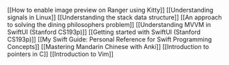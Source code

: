[[How to enable image preview on Ranger using Kitty]]
[[Understanding signals in Linux]]
[[Understanding the stack data structure]]
[[An approach to solving the dining philosophers problem]]
[[Understanding MVVM in SwiftUI (Stanford CS193p)]]
[[Getting started with SwiftUI (Stanford CS193p)]]
[[My Swift Guide: Personal Reference for Swift Programming Concepts]]
[[Mastering Mandarin Chinese with Anki]]
[[Introduction to pointers in C]]
[[Introduction to Vim]]
